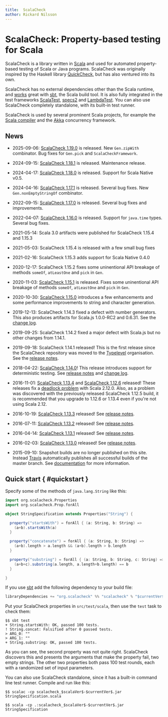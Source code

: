 ```yaml
---
title:  ScalaCheck
author: Rickard Nilsson
---
```


# ScalaCheck: Property-based testing for Scala

ScalaCheck is a library written in [Scala](https://www.scala-lang.org/) and
used for automated property-based testing of Scala or Java programs.
ScalaCheck was originally inspired by the Haskell library
[QuickCheck](https://hackage.haskell.org/package/QuickCheck), but has also
ventured into its own.

ScalaCheck has no external dependencies other than the Scala runtime, and
[works](/download.html#sbt) great with [sbt](https://www.scala-sbt.org/), the
Scala build tool. It is also fully integrated in the test frameworks
[ScalaTest](https://www.scalatest.org/),
[specs2](https://etorreborre.github.io/specs2/) and
[LambdaTest](https://github.com/47deg/LambdaTest). You can also use ScalaCheck
completely standalone, with its built-in test runner.

ScalaCheck is used by several prominent Scala projects, for example the [Scala
compiler](https://www.scala-lang.org/) and the [Akka](https://akka.io/)
concurrency framework.

## News

 * 2025-09-06: [ScalaCheck 1.19.0](\$repoUrl\$/releases/tag/v1.19.0) is released.
   New `Gen.zipWith` combinator. Bug fixes for `Gen.pick` and `ScalaCheckFramework`.

 * 2024-09-15: [ScalaCheck 1.18.1](\$repoUrl\$/releases/tag/v1.18.1) is released.
   Maintenance release.

 * 2024-04-17: [ScalaCheck 1.18.0](\$repoUrl\$/releases/tag/v1.18.0) is released.
   Support for Scala Native v0.5.
 
 * 2024-04-16: [ScalaCheck 1.17.1](\$repoUrl\$/releases/tag/v1.17.1) is released.
   Several bug fixes. New `Gen.nonEmptyStringOf` combinator.
 
 * 2022-09-15: [ScalaCheck 1.17.0](\$repoUrl\$/releases/tag/v1.17.0) is released.
   Several bug fixes and improvements.

 * 2022-04-07: [ScalaCheck 1.16.0](\$repoUrl\$/releases/tag/v1.16.0) is released.
   Support for `java.time` types. Several bug fixes.

 * 2021-05-14: Scala 3.0 artifacts were published for ScalaCheck 1.15.4
   and 1.15.3
 
 * 2021-05-03: ScalaCheck 1.15.4 is released with a few small bug fixes
 
 * 2021-02-16: ScalaCheck 1.15.3 adds support for Scala Native 0.4.0
 
 * 2020-12-17: ScalaCheck 1.15.2 fixes some uninentional API breakage of
   methods `someOf`, `atLeastOne` and `pick` in `Gen`.
 
 * 2020-11-03: [ScalaCheck 1.15.1](\$repoUrl\$/tree/1.15.1/CHANGELOG.markdown)
   is released. Fixes some uninentional API breakage of methods `someOf`,
   `atLeastOne` and `pick` in `Gen`.
 
 * 2020-10-30: [ScalaCheck 1.15.0](\$repoUrl\$/tree/1.15.0/CHANGELOG.markdown)
   introduces a few enhancements and some performance improvements to string
   and character generation.
 
 * 2019-12-13: ScalaCheck 1.14.3 fixed a defect with number generators. This
   also produces artifacts for Scala.js 1.0.0-RC2 and 0.6.31. See the
   [change log](\$repoUrl\$/tree/1.14.3/CHANGELOG.markdown).
 
 * 2019-09-25: ScalaCheck 1.14.2 fixed a major defect with Scala.js but no
   other changes from 1.14.1.

 * 2019-09-18: ScalaCheck 1.14.1 released! This is the first release since the
   ScalaCheck repository was moved to the [Typelevel](https://typelevel.org/)
   organisation. See the [release notes](\$repoUrl\$/releases/tag/1.14.1).

 * 2018-04-22: [ScalaCheck 1.14.0](/download/1.14.0.html)! This release
   introduces support for deterministic testing. See
   [release notes](\$repoUrl\$/tree/1.14.0/RELEASE.markdown) and
   [change log](\$repoUrl\$/tree/1.14.0/CHANGELOG.markdown).

 * 2016-11-01: [ScalaCheck 1.13.4](/download/1.13.4.html) and
   [ScalaCheck 1.12.6](/download/1.12.6.html) released! These releases
   fix a [deadlock problem](https://github.com/rickynils/scalacheck/issues/290)
   with Scala 2.12.0. Also, as a problem was discovered with the
   previously released ScalaCheck 1.12.5 build, it is recommended that you
   upgrade to 1.12.6 or 1.13.4 even if you're not using Scala 2.12.

 * 2016-10-19: [ScalaCheck 1.13.3](/download/1.13.3.html) released! See
   [release notes](\$repoUrl\$/tree/1.13.3/RELEASE).

 * 2016-07-11: [ScalaCheck 1.13.2](/download/1.13.2.html) released! See
   [release notes](\$repoUrl\$/tree/1.13.2/RELEASE).

 * 2016-04-14: [ScalaCheck 1.13.1](/download/1.13.1.html) released! See
   [release notes](\$repoUrl\$/tree/1.13.1/RELEASE).

 * 2016-02-03: [ScalaCheck 1.13.0](/download/1.13.0.html) released! See
   [release notes](\$repoUrl\$/tree/1.13.0/RELEASE).

 * 2015-09-10: Snapshot builds are no longer published on this site.
   Instead [Travis](https://travis-ci.org/rickynils/scalacheck)
   automatically publishes all successful builds of the master branch.
   See [documentation](/download.html#snapshot) for more information.

## Quick start { #quickstart }

Specify some of the methods of `java.lang.String` like this:

```scala
import org.scalacheck.Properties
import org.scalacheck.Prop.forAll

object StringSpecification extends Properties("String") {

  property("startsWith") = forAll { (a: String, b: String) =>
    (a+b).startsWith(a)
  }

  property("concatenate") = forAll { (a: String, b: String) =>
    (a+b).length > a.length && (a+b).length > b.length
  }

  property("substring") = forAll { (a: String, b: String, c: String) =>
    (a+b+c).substring(a.length, a.length+b.length) == b
  }

}
```

If you use [sbt](https://www.scala-sbt.org/) add the following dependency to
your build file:

```scala
libraryDependencies += "org.scalacheck" %% "scalacheck" % "$currentVer$" % "test"
```

Put your ScalaCheck properties in `src/test/scala`, then use the `test` task to
check them:

```
$$ sbt test
+ String.startsWith: OK, passed 100 tests.
! String.concat: Falsified after 0 passed tests.
> ARG_0: ""
> ARG_1: ""
+ String.substring: OK, passed 100 tests.
```

As you can see, the second property was not quite right. ScalaCheck discovers
this and presents the arguments that make the property fail, two empty strings.
The other two properties both pass 100 test rounds, each with a randomized set
of input parameters.

You can also use ScalaCheck standalone, since it has a built-in command line
test runner. Compile and run like this:

```
$$ scalac -cp scalacheck_$scalaVer$-$currentVer$.jar StringSpecification.scala

$$ scala -cp .:scalacheck_$scalaVer$-$currentVer$.jar StringSpecification
```
